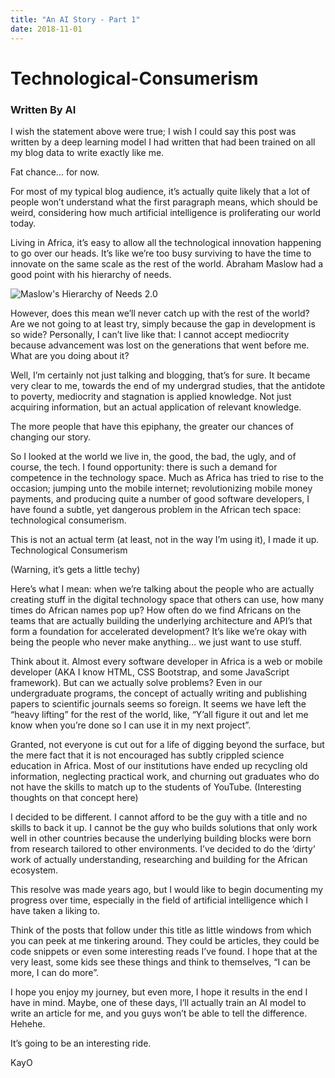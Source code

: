 ```yaml
---
title: "An AI Story - Part 1"
date: 2018-11-01
---
```


# Technological-Consumerism

### Written By AI

I wish the statement above were true; I wish I could say this post was written by a deep learning model I had written that had been trained on all my blog data to write exactly like me.

Fat chance… for now.

For most of my typical blog audience, it’s actually quite likely that a lot of people won’t understand what the first paragraph means, which should be weird, considering how much artificial intelligence is proliferating our world today.

Living in Africa, it’s easy to allow all the technological innovation happening to go over our heads. It’s like we’re too busy surviving to have the time to innovate on the same scale as the rest of the world. Abraham Maslow had a good point with his hierarchy of needs.

![Maslow's Hierarchy of Needs 2.0](../MHoN.jpg)

However, does this mean we’ll never catch up with the rest of the world? Are we not going to at least try, simply because the gap in development is so wide? Personally, I can’t live like that: I cannot accept mediocrity because advancement was lost on the generations that went before me.
What are you doing about it?

Well, I’m certainly not just talking and blogging, that’s for sure. It became very clear to me, towards the end of my undergrad studies, that the antidote to poverty, mediocrity and stagnation is applied knowledge. Not just acquiring information, but an actual application of relevant knowledge.

The more people that have this epiphany, the greater our chances of changing our story.

So I looked at the world we live in, the good, the bad, the ugly, and of course, the tech. I found opportunity: there is such a demand for competence in the technology space. Much as Africa has tried to rise to the occasion; jumping unto the mobile internet; revolutionizing mobile money payments, and producing quite a number of good software developers, I have found a subtle, yet dangerous problem in the African tech space: technological consumerism.

This is not an actual term (at least, not in the way I’m using it), I made it up.
Technological Consumerism

(Warning, it’s gets a little techy)

Here’s what I mean: when we’re talking about the people who are actually creating stuff in the digital technology space that others can use, how many times do African names pop up? How often do we find Africans on the teams that are actually building the underlying architecture and API’s that form a foundation for accelerated development? It’s like we’re okay with being the people who never make anything… we just want to use stuff.

Think about it. Almost every software developer in Africa is a web or mobile developer (AKA I know HTML, CSS Bootstrap, and some JavaScript framework). But can we actually solve problems? Even in our undergraduate programs, the concept of actually writing and publishing papers to scientific journals seems so foreign. It seems we have left the “heavy lifting” for the rest of the world, like, “Y’all figure it out and let me know when you’re done so I can use it in my next project”.

Granted, not everyone is cut out for a life of digging beyond the surface, but the mere fact that it is not encouraged has subtly crippled science education in Africa. Most of our institutions have ended up recycling old information, neglecting practical work, and churning out graduates who do not have the skills to match up to the students of YouTube. (Interesting thoughts on that concept here)

I decided to be different. I cannot afford to be the guy with a title and no skills to back it up. I cannot be the guy who builds solutions that only work well in other countries because the underlying building blocks were born from research tailored to other environments. I’ve decided to do the ‘dirty’ work of actually understanding, researching and building for the African ecosystem.

This resolve was made years ago, but I would like to begin documenting my progress over time, especially in the field of artificial intelligence which I have taken a liking to.

Think of the posts that follow under this title as little windows from which you can peek at me tinkering around. They could be articles, they could be code snippets or even some interesting reads I’ve found. I hope that at the very least, some kids see these things and think to themselves, “I can be more, I can do more”.

I hope you enjoy my journey, but even more, I hope it results in the end I have in mind. Maybe, one of these days, I’ll actually train an AI model to write an article for me, and you guys won’t be able to tell the difference. Hehehe.

It’s going to be an interesting ride.

KayO
